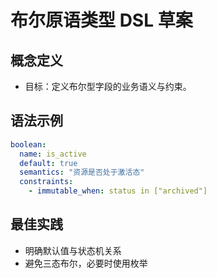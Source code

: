 # 布尔原语类型 DSL 草案

## 概念定义

- 目标：定义布尔型字段的业务语义与约束。

## 语法示例

```yaml
boolean:
  name: is_active
  default: true
  semantics: "资源是否处于激活态"
  constraints:
    - immutable_when: status in ["archived"]
```

## 最佳实践

- 明确默认值与状态机关系
- 避免三态布尔，必要时使用枚举
